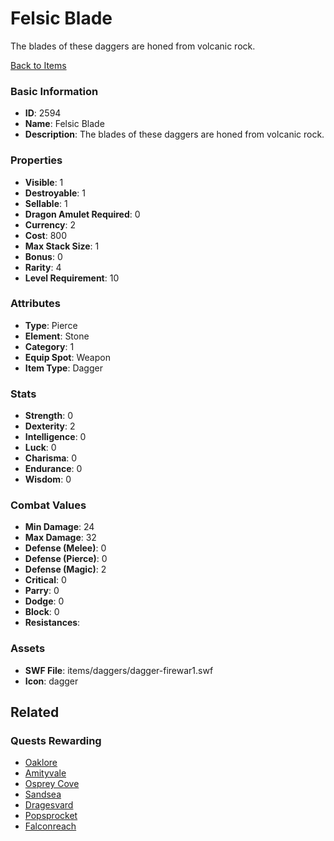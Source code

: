 # Felsic Blade

The blades of these daggers are honed from volcanic rock.

[Back to Items](../items.md)

### Basic Information

- **ID**: 2594
- **Name**: Felsic Blade
- **Description**: The blades of these daggers are honed from volcanic rock.

### Properties

- **Visible**: 1
- **Destroyable**: 1
- **Sellable**: 1
- **Dragon Amulet Required**: 0
- **Currency**: 2
- **Cost**: 800
- **Max Stack Size**: 1
- **Bonus**: 0
- **Rarity**: 4
- **Level Requirement**: 10

### Attributes

- **Type**: Pierce
- **Element**: Stone
- **Category**: 1
- **Equip Spot**: Weapon
- **Item Type**: Dagger

### Stats

- **Strength**: 0
- **Dexterity**: 2
- **Intelligence**: 0
- **Luck**: 0
- **Charisma**: 0
- **Endurance**: 0
- **Wisdom**: 0

### Combat Values

- **Min Damage**: 24
- **Max Damage**: 32
- **Defense (Melee)**: 0
- **Defense (Pierce)**: 0
- **Defense (Magic)**: 2
- **Critical**: 0
- **Parry**: 0
- **Dodge**: 0
- **Block**: 0
- **Resistances**: 

### Assets

- **SWF File**: items/daggers/dagger-firewar1.swf
- **Icon**: dagger

## Related

### Quests Rewarding

- [Oaklore](../quests/453-oaklore.md)
- [Amityvale](../quests/454-amityvale.md)
- [Osprey Cove](../quests/455-osprey-cove.md)
- [Sandsea](../quests/456-sandsea.md)
- [Dragesvard](../quests/457-dragesvard.md)
- [Popsprocket](../quests/458-popsprocket.md)
- [Falconreach](../quests/459-falconreach.md)


